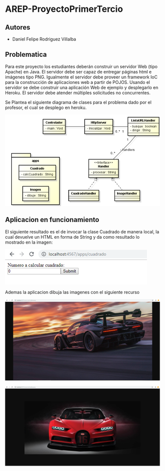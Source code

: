 # AREP-ProyectoPrimerTercio

## Autores 
* Daniel Felipe Rodriguez Villalba

## Problematica

Para este proyecto los estudiantes deberán construir un servidor Web (tipo Apache) en Java. El servidor debe ser capaz de entregar páginas html e imágenes tipo PNG. Igualmente el servidor debe proveer un framework IoC para la construcción de aplicaciones web a partir de POJOS. Usando el servidor se debe construir una aplicación Web de ejemplo y desplegarlo en Heroku. El servidor debe atender múltiples solicitudes no concurrentes.

Se Plantea el siguiente diagrama de clases para el problema dado por el profesor, el cual se desplego en heroku.

![Imagenes](https://github.com/danielrodriguezvillalba/AREP-ProyectoPrimerTercio/blob/master/resources/Diagrama.PNG)

## Aplicacion en funcionamiento

El siguiente resultado es el de invocar la clase Cuadrado de manera local, la cual devuelve un HTML en forma de String y da como resultado lo mostrado en la imagen:

![Imagenes](https://github.com/danielrodriguezvillalba/AREP-ProyectoPrimerTercio/blob/master/resources/cuadrado.PNG)

Ademas la aplicacion dibuja las imagenes con el siguiente recurso

![Imagenes](https://github.com/danielrodriguezvillalba/AREP-ProyectoPrimerTercio/blob/master/resources/Img1.PNG)

![Imagenes](https://github.com/danielrodriguezvillalba/AREP-ProyectoPrimerTercio/blob/master/resources/Img2.PNG)
